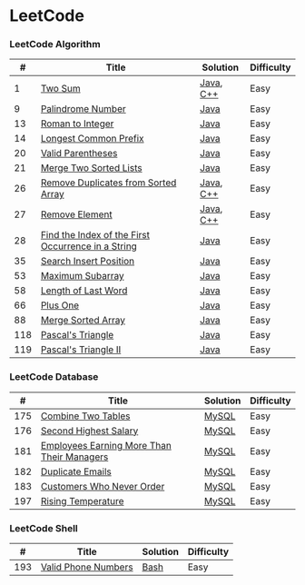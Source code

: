 # LeetCode

### LeetCode Algorithm

| # | Title | Solution | Difficulty |
|---| ----- | -------- |----------- |
|1|[Two Sum](https://leetcode.com/problems/two-sum/)|[Java](./algorithms/java/src/solution/TwoSum.java), [C++](./algorithms/cpp/twoSum/twoSum.cpp)|Easy|
|9|[Palindrome Number](https://leetcode.com/problems/palindrome-number)|[Java](./algorithms/java/src/solution/PalindromeNumber.java)|Easy|
|13|[Roman to Integer](https://leetcode.com/problems/roman-to-integer)|[Java](./algorithms/java/src/solution/RomanToInteger.java)|Easy|
|14|[Longest Common Prefix](https://leetcode.com/problems/longest-common-prefix)|[Java](./algorithms/java/src/solution/LongestCommonPrefix.java)|Easy|
|20|[Valid Parentheses](https://leetcode.com/problems/valid-parentheses)|[Java](./algorithms/java/src/solution/ValidParentheses.java)|Easy|
|21|[Merge Two Sorted Lists](https://leetcode.com/problems/merge-two-sorted-lists)|[Java](./algorithms/java/src/solution/MergeTwoSortedLists.java)|Easy|
|26|[Remove Duplicates from Sorted Array](https://leetcode.com/problems/remove-duplicates-from-sorted-array/)|[Java](./algorithms/java/src/solution/RemoveDuplicatesFromSortedArray.java), [C++](./algorithms/cpp/removeDuplicatesFromSortedArray/removeDuplicatesFromSortedArray.cpp)|Easy|
|27|[Remove Element](https://leetcode.com/problems/remove-element/)|[Java](./algorithms/java/src/solution/RemoveElement.java), [C++](./algorithms/cpp/removeElement/removeElement.cpp)|Easy|
|28|[Find the Index of the First Occurrence in a String](https://leetcode.com/problems/find-the-index-of-the-first-occurrence-in-a-string/description/)|[Java](./algorithms/java/src/solution/FindTheIndexOfTheFirstOccurrenceInAString.java)|Easy|
|35|[Search Insert Position](https://leetcode.com/problems/search-insert-position/)|[Java](./algorithms/java/src/solution/SearchInsertPosition.java)|Easy|
|53|[Maximum Subarray](https://leetcode.com/problems/maximum-subarray/)|[Java](./algorithms/java/src/solution/MaximumSubarray.java)|Easy|
|58|[Length of Last Word](https://leetcode.com/problems/length-of-last-word/)|[Java](./algorithms/java/src/solution/LengthOfLastWord.java)|Easy|
|66|[Plus One](https://leetcode.com/problems/plus-one/)|[Java](./algorithms/java/src/solution/PlusOne.java)|Easy|
|88|[Merge Sorted Array](https://leetcode.com/problems/merge-sorted-array/)|[Java](./algorithms/java/src/solution/MergeSortedArray.java)|Easy|
|118|[Pascal's Triangle](https://leetcode.com/problems/pascals-triangle/)|[Java](./algorithms/java/src/solution/PascalTriangle.java)|Easy|
|119|[Pascal's Triangle II](https://leetcode.com/problems/pascals-triangle-ii/)|[Java](./algorithms/java/src/solution/PascalTriangleII.java)|Easy|




### LeetCode Database

| # | Title | Solution | Difficulty |
|---| ----- | -------- |----------- |
|175|[Combine Two Tables](https://leetcode.com/problems/combine-two-tables/)|[MySQL](./database/CombineTwoTables.sql)|Easy|
|176|[Second Highest Salary](https://leetcode.com/problems/second-highest-salary/)|[MySQL](./database/SecondHighestSalary.sql)|Easy|
|181|[Employees Earning More Than Their Managers](https://leetcode.com/problems/employees-earning-more-than-their-managers/)|[MySQL](./database/EmployeesEarningMoreThanTheirManagers.sql)|Easy|
|182|[Duplicate Emails](https://leetcode.com/problems/duplicate-emails/)|[MySQL](./database/DuplicateEmails.sql)|Easy|
|183|[Customers Who Never Order](https://leetcode.com/problems/customers-who-never-order/)|[MySQL](./database/CustomersWhoNeverOrder.sql)|Easy|
|197|[Rising Temperature](https://leetcode.com/problems/rising-temperature/)|[MySQL](./database/RisingTemperature.sql)|Easy|




### LeetCode Shell

| # | Title | Solution | Difficulty |
|---| ----- | -------- |----------- |
|193|[Valid Phone Numbers](https://leetcode.com/problems/valid-phone-numbers/)|[Bash](./shell/ValidPhoneNumbers.sh)|Easy|

